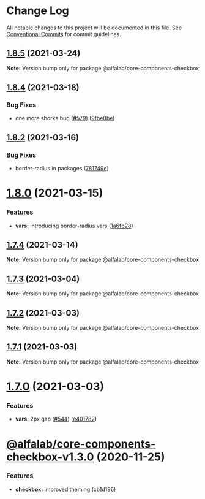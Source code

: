 # Change Log

All notable changes to this project will be documented in this file.
See [Conventional Commits](https://conventionalcommits.org) for commit guidelines.

## [1.8.5](https://github.com/alfa-laboratory/core-components/compare/@alfalab/core-components-checkbox@1.8.4...@alfalab/core-components-checkbox@1.8.5) (2021-03-24)

**Note:** Version bump only for package @alfalab/core-components-checkbox





## [1.8.4](https://github.com/alfa-laboratory/core-components/compare/@alfalab/core-components-checkbox@1.8.2...@alfalab/core-components-checkbox@1.8.4) (2021-03-18)


### Bug Fixes

* one more sborka bug ([#579](https://github.com/alfa-laboratory/core-components/issues/579)) ([9fbe0be](https://github.com/alfa-laboratory/core-components/commit/9fbe0beca56ec5971de78b3f6cda25305b260efc))





## [1.8.2](https://github.com/alfa-laboratory/core-components/compare/@alfalab/core-components-checkbox@1.8.0...@alfalab/core-components-checkbox@1.8.2) (2021-03-16)


### Bug Fixes

* border-radius in packages ([781749e](https://github.com/alfa-laboratory/core-components/commit/781749ef38aefd5a6707ac56d2e297dce9f3e073))





# [1.8.0](https://github.com/alfa-laboratory/core-components/compare/@alfalab/core-components-checkbox@1.7.4...@alfalab/core-components-checkbox@1.8.0) (2021-03-15)


### Features

* **vars:** introducing border-radius vars ([1a6fb28](https://github.com/alfa-laboratory/core-components/commit/1a6fb287bcfab50048c3a9100645b4dee8cd3395))





## [1.7.4](https://github.com/alfa-laboratory/core-components/compare/@alfalab/core-components-checkbox@1.7.3...@alfalab/core-components-checkbox@1.7.4) (2021-03-14)

**Note:** Version bump only for package @alfalab/core-components-checkbox





## [1.7.3](https://github.com/alfa-laboratory/core-components/compare/@alfalab/core-components-checkbox@1.7.2...@alfalab/core-components-checkbox@1.7.3) (2021-03-04)

**Note:** Version bump only for package @alfalab/core-components-checkbox





## [1.7.2](https://github.com/alfa-laboratory/core-components/compare/@alfalab/core-components-checkbox@1.7.1...@alfalab/core-components-checkbox@1.7.2) (2021-03-03)

**Note:** Version bump only for package @alfalab/core-components-checkbox





## [1.7.1](https://github.com/alfa-laboratory/core-components/compare/@alfalab/core-components-checkbox@1.7.0...@alfalab/core-components-checkbox@1.7.1) (2021-03-03)

**Note:** Version bump only for package @alfalab/core-components-checkbox





# [1.7.0](https://github.com/alfa-laboratory/core-components/compare/@alfalab/core-components-checkbox@1.6.0...@alfalab/core-components-checkbox@1.7.0) (2021-03-03)


### Features

* **vars:** 2px gap ([#544](https://github.com/alfa-laboratory/core-components/issues/544)) ([e401782](https://github.com/alfa-laboratory/core-components/commit/e40178290a02c45bd9ea23ab0deffabd74a69276))





# [@alfalab/core-components-checkbox-v1.3.0](https://github.com/alfa-laboratory/core-components/compare/@alfalab/core-components-checkbox@1.2.4...@alfalab/core-components-checkbox@1.3.0) (2020-11-25)


### Features

* **checkbox:** improved theming ([cb1d196](https://github.com/alfa-laboratory/core-components/commit/cb1d196ade34622d5b92fc0ec5c20af5f5e27d3c))
